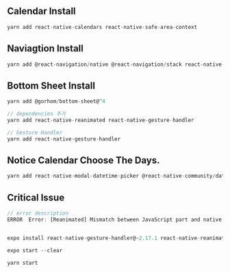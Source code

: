 ## Calendar Install

```typescript
yarn add react-native-calendars react-native-safe-area-context
```

## Naviagtion Install

```typescript
yarn add @react-navigation/native @react-navigation/stack react-native-safe-area-context react-native-gesture-handler
```

## Bottom Sheet Install

```typescript
yarn add @gorhom/bottom-sheet@^4

// dependencies 추가
yarn add react-native-reanimated react-native-gesture-handler

// Gesture Handler
yarn add react-native-gesture-handler
```

## Notice Calendar Choose The Days.

```typescript
yarn add react-native-modal-datetime-picker @react-native-community/datetimepicker
```

## Critical Issue

```typescript
// error description
ERROR  Error: [Reanimated] Mismatch between JavaScript part and native part of Reanimated (3.12.1 vs 3.10.1).


expo install react-native-gesture-handler@~2.17.1 react-native-reanimated@~3.12.1 react-native-safe-area-context@~4.10.7

expo start --clear

yarn start
```
